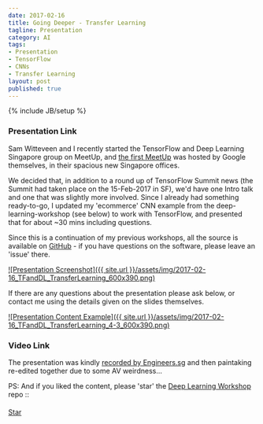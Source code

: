```yaml
---
date: 2017-02-16
title: Going Deeper - Transfer Learning
tagline: Presentation
category: AI
tags:
- Presentation
- TensorFlow
- CNNs
- Transfer Learning
layout: post
published: true
---
```

{% include JB/setup %}



### Presentation Link

Sam Witteveen and I recently started the TensorFlow and Deep Learning Singapore group on MeetUp,
and [the first MeetUp](https://www.meetup.com/TensorFlow-and-Deep-Learning-Singapore/events/237032130/) 
was hosted by Google themselves, in their spacious new Singapore offices.

We decided that, in addition to a round up of TensorFlow Summit news (the Summit had taken place
on the 15-Feb-2017 in SF), we'd have one Intro talk and one that was slightly more involved.  Since I 
already had something ready-to-go, I updated my 'ecommerce' CNN example from the deep-learning-workshop (see below)
to work with TensorFlow, and presented that for about ~30 mins including questions. 

Since this is a continuation of my previous workshops, all the source is available 
on <a href="https://github.com/mdda/deep-learning-workshop" target="_blank">GitHub</a> - 
if you have questions on the software, please leave an 'issue' there.


<a href="http://redcatlabs.com/2017-02-16_TFandDL_TransferLearning/" target="_blank">
![Presentation Screenshot]({{ site.url }}/assets/img/2017-02-16_TFandDL_TransferLearning_600x390.png)
</a>

If there are any questions about the presentation please ask below, 
or contact me using the details given on the slides themselves.

<a href="http://redcatlabs.com/2017-02-16_TFandDL_TransferLearning/#/4/3" target="_blank">
![Presentation Content Example]({{ site.url }}/assets/img/2017-02-16_TFandDL_TransferLearning_4-3_600x390.png)
</a>


### Video Link

The presentation was kindly <a href="https://engineers.sg/v/1436" target="_blank">recorded by Engineers.sg</a> and then
paintaking re-edited together due to some AV weirdness...


PS:  And if you liked the content, please 'star' the <a href="https://github.com/mdda/deep-learning-workshop" target="_blank">Deep Learning Workshop</a> repo ::
<!-- From :: https://buttons.github.io/ -->
<!-- Place this tag where you want the button to render. -->
<span style="position:relative;top:5px;">
<a aria-label="Star mdda/deep-learning-workshop on GitHub" data-count-aria-label="# stargazers on GitHub" data-count-api="/repos/mdda/deep-learning-workshop#stargazers_count" data-count-href="/mdda/deep-learning-workshop/stargazers" data-icon="octicon-star" href="https://github.com/mdda/deep-learning-workshop" class="github-button">Star</a>
<!-- Place this tag right after the last button or just before your close body tag. -->
<script async defer id="github-bjs" src="https://buttons.github.io/buttons.js"></script>
</span>

